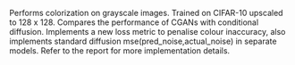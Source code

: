 Performs colorization on grayscale images. Trained on CIFAR-10 upscaled to 128 x 128. Compares the performance of CGANs with conditional diffusion. Implements a new loss metric to penalise colour inaccuracy, also implements standard diffusion mse(pred_noise,actual_noise) in separate models. Refer to the report for more implementation details. 
